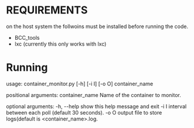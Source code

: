 REQUIREMENTS
============
on the host system the follwoins must be installed before running the code.

- BCC_tools
- lxc (currently this only works with lxc)

Running
======

usage: container_monitor.py [-h] [-i I] [-o O] container_name

positional arguments:
  container_name  Name of the container to monitor.

optional arguments:
  -h, --help      show this help message and exit
  -i I            interval between each poll (default 30 seconds).
  -o O            output file to store logs(default is <container_name>.log.


